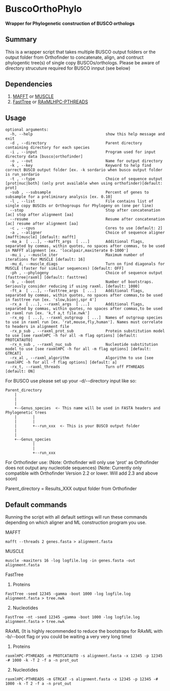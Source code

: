 # BuscoOrthoPhylo
#### Wrapper for Phylogenetic construction of BUSCO orthologs

## Summary

This is a wrapper script that takes multiple BUSCO output folders or the output folder 
from Orthofinder to concatenate, align, and contruct phylogentic tree(s) of single copy 
BUSCOs/orthologs. Please be aware of directory strucuture required for BUSCO innput (see below)

## Dependencies

1. [MAFFT](https://mafft.cbrc.jp/alignment/software/linux.html) or [MUSCLE](https://www.drive5.com/muscle/)
2. [FastTree](http://www.microbesonline.org/fasttree/#Install) or [RAxMLHPC-PTHREADS](https://github.com/stamatak/standard-RAxML)

## Usage
```
optional arguments:
  -h, --help                                show this help message and exit
  -d , --directory                          Parent directory containing directory for each species
  -i , --input                              Program used for input directory data [busco|orthofinder]
  -o , --out                                Name for output directory
  -k , --key                                Keyword to help find correct BUSCO output folder [ex. -k sordario when busco output folder is run_sordario
  -t , --type                               Choice of sequence output [prot|nuc|both] (only prot available when using orthofinder)[default: prot]
  -sub , --subsample                        Percent of genes to subsample for a preliminary analysis [ex. 0.10]
  -l , --list                               File contains list of single copy BUSCOs or Orthogroups for Phylogeny on (one per line)
  --stop                                    Stop after concatenation [ac] stop after alignment [aa]
  --resume                                  Resume after concatenation [ac] resume after alignment [aa]
  -c , --cpus                               Cores to use [default: 2]
  -a , --aligner                            Choice of sequence aligner [mafft|muscle] [default: mafft]
  -ma_a  [ ...], --mafft_args  [ ...]       Additional flags, separated by commas, within quotes, no spaces after commas, to be used in MAFFT alignment [ex. 'localpair,maxiterate 0-1000']
  -mu_i , --muscle_iter                     Maximum number of iterations for MUSCLE [default: 16]
  -mu_d, --muscle_diags                     Turn on find diagonals for MUSCLE (faster for similar sequences) [default: OFF]
  -ph , --phylogeny                         Choice of sequence output [fasttree|raxml] [default: fasttree]
  -b , --boot                               Number of bootstraps. Seriously consider reducing if using raxml. [default: 1000]
  -ft_a  [ ...], --fasttree_args  [ ...]    Additional flags, separated by commas, within quotes, no spaces after commas,to be used in fasttree run [ex. 'slow,bionj,spr 4']
  -rx_a  [ ...], --raxml_args  [ ...]       Additional flags, separated by commas, within quotes, no spaces after commas,to be used in raxml run [ex. 'k,f a,t file.nwk']
  -rx_og  [ ...], --raxml_outgroup  [ ...]  Names of outgroup species to use in raxml run [ex. 'rat,mouse,fly,human']. Names must correlate to headers in alignment file
  -rx_p_sub , --raxml_prot_sub              Protein substitution model to use [see raxmlHPC -h for all -m flag options] [default: PROTCATAUTO]
  -rx_n_sub , --raxml_nuc_sub               Nucleotide substitution model to use [see raxmlHPC -h for all -m flag options] [default: GTRCAT]
  -rx_al , --raxml_algorithm                Algorithm to use [see raxmlHPC -h for all -f flag options] [default: a]
  -rx_t, --raxml_threads                    Turn off PTHREADS [default: ON]
```


For BUSCO use please set up your -d/--directory input like so:
```
Parent_directory
    |
    |
    |
    +--Genus_species  <- This name will be used in FASTA headers and Phylogenetic trees
    |       |
    |       |
    |       +--run_xxx  <- This is your BUSCO output folder
    |
    |
    +--Genus_species
            |
            |
            +--run_xxx
```
For Orthofinder use: 
(Note: Orthofinder will only use 'prot' as Orthofinder does not output any nucleotide sequences)
(Note: Currently only compatible with Orthofinder Version 2.2 or lower. Will add 2.3 and above soon)

Parent_directory = Results_XXX output folder from Orthofinder

## Default commands
Running the script with all default settings will run these commands depending on which aligner and ML construction program you use.

MAFFT
```
mafft --threads 2 genes.fasta > alignment.fasta
```
MUSCLE
```
muscle -maxiters 16 -log logfile.log -in genes.fasta -out alignment.fasta
```
FastTree
1. Proteins
```
FastTree -seed 12345 -gamma -boot 1000 -log logfile.log alignment.fasta > tree.nwk
```
2. Nucleotides
```
FastTree -nt -seed 12345 -gamma -boot 1000 -log logfile.log alignment.fasta > tree.nwk
```
RAxML (It is highly recommended to reduce the bootstraps for RAxML with -b/--boot flag or you could be waiting a very very long time)
1. Proteins
```
raxmlHPC-PTHREADS -m PROTCATAUTO -s alignment.fasta -x 12345 -p 12345 -# 1000 -k -T 2 -f a -n prot_out
```
2. Nucleotides
```
raxmlHPC-PTHREADS -m GTRCAT -s alignment.fasta -x 12345 -p 12345 -# 1000 -k -T 2 -f a -n prot_out
